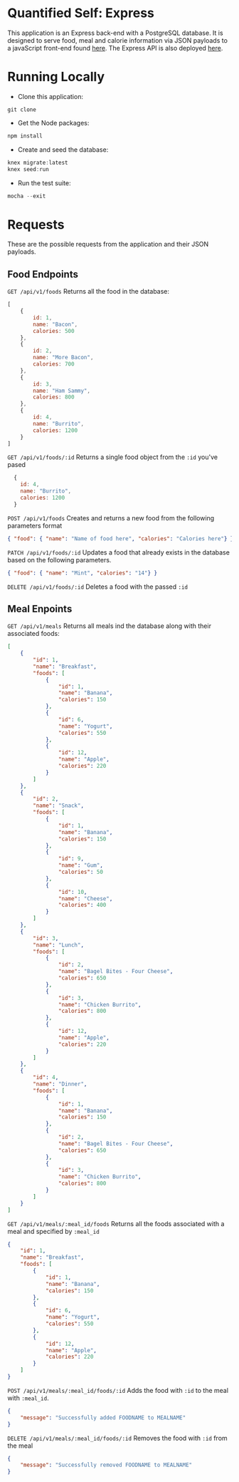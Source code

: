 # Quantified Self: Express

This application is an Express back-end with a PostgreSQL database. It is designed to serve food, meal and calorie information via JSON payloads to a javaScript front-end found [here](http://freezing-shame.surge.sh/index.html). The Express API is also deployed [here](https://qs-express-.herokuapp.com/).

# Running Locally

* Clone this application:
```
git clone
```
* Get the Node packages:
```javaScript
npm install
```
* Create and seed the database:
```javaScript
knex migrate:latest
knex seed:run
```
* Run the test suite:
```javaScript
mocha --exit
```

# Requests
These are the possible requests from the application and their JSON payloads.
## Food Endpoints
`GET /api/v1/foods` Returns all the food in the database:
```javascript
[
    {
        id: 1,
        name: "Bacon",
        calories: 500
    },
    {
        id: 2,
        name: "More Bacon",
        calories: 700
    },
    {
        id: 3,
        name: "Ham Sammy",
        calories: 800
    },
    {
        id: 4,
        name: "Burrito",
        calories: 1200
    }
]
```
`GET /api/v1/foods/:id` Returns a single food object from the `:id` you've pased
```javascript
  {
    id: 4,
    name: "Burrito",
    calories: 1200
  }
```
`POST /api/v1/foods` Creates and returns a new food from the following parameters format
```JSON
{ "food": { "name": "Name of food here", "calories": "Calories here"} }
```
`PATCH /api/v1/foods/:id` Updates a food that already exists in the database based on the following parameters.
```JSON
{ "food": { "name": "Mint", "calories": "14"} }
```
`DELETE /api/v1/foods/:id` Deletes a food with the passed `:id`
## Meal Enpoints
`GET /api/v1/meals` Returns all meals ind the database along with their associated foods:
```JSON
[
    {
        "id": 1,
        "name": "Breakfast",
        "foods": [
            {
                "id": 1,
                "name": "Banana",
                "calories": 150
            },
            {
                "id": 6,
                "name": "Yogurt",
                "calories": 550
            },
            {
                "id": 12,
                "name": "Apple",
                "calories": 220
            }
        ]
    },
    {
        "id": 2,
        "name": "Snack",
        "foods": [
            {
                "id": 1,
                "name": "Banana",
                "calories": 150
            },
            {
                "id": 9,
                "name": "Gum",
                "calories": 50
            },
            {
                "id": 10,
                "name": "Cheese",
                "calories": 400
            }
        ]
    },
    {
        "id": 3,
        "name": "Lunch",
        "foods": [
            {
                "id": 2,
                "name": "Bagel Bites - Four Cheese",
                "calories": 650
            },
            {
                "id": 3,
                "name": "Chicken Burrito",
                "calories": 800
            },
            {
                "id": 12,
                "name": "Apple",
                "calories": 220
            }
        ]
    },
    {
        "id": 4,
        "name": "Dinner",
        "foods": [
            {
                "id": 1,
                "name": "Banana",
                "calories": 150
            },
            {
                "id": 2,
                "name": "Bagel Bites - Four Cheese",
                "calories": 650
            },
            {
                "id": 3,
                "name": "Chicken Burrito",
                "calories": 800
            }
        ]
    }
]
```
`GET /api/v1/meals/:meal_id/foods` Returns all the foods associated with a meal and  specified by `:meal_id`
```JSON
{
    "id": 1,
    "name": "Breakfast",
    "foods": [
        {
            "id": 1,
            "name": "Banana",
            "calories": 150
        },
        {
            "id": 6,
            "name": "Yogurt",
            "calories": 550
        },
        {
            "id": 12,
            "name": "Apple",
            "calories": 220
        }
    ]
}
```
`POST /api/v1/meals/:meal_id/foods/:id` Adds the food with `:id` to the meal with `:meal_id`.
```JSON
{
    "message": "Successfully added FOODNAME to MEALNAME"
}
```
`DELETE /api/v1/meals/:meal_id/foods/:id` Removes the food with `:id` from the meal
```JSON
{
    "message": "Successfully removed FOODNAME to MEALNAME"
}
```
